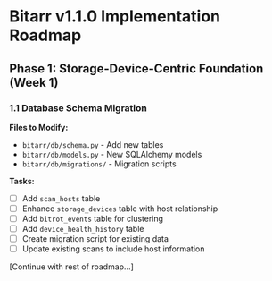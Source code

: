# Bitarr v1.1.0 Implementation Roadmap

## Phase 1: Storage-Device-Centric Foundation (Week 1)

### 1.1 Database Schema Migration
**Files to Modify:**
- `bitarr/db/schema.py` - Add new tables
- `bitarr/db/models.py` - New SQLAlchemy models
- `bitarr/db/migrations/` - Migration scripts

**Tasks:**
- [ ] Add `scan_hosts` table
- [ ] Enhance `storage_devices` table with host relationship
- [ ] Add `bitrot_events` table for clustering
- [ ] Add `device_health_history` table
- [ ] Create migration script for existing data
- [ ] Update existing scans to include host information

[Continue with rest of roadmap...]
